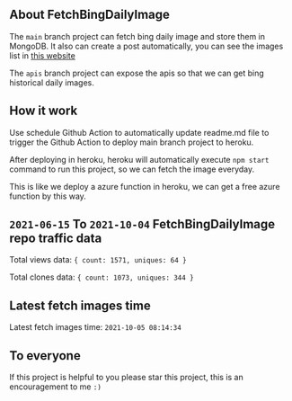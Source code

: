 ## About FetchBingDailyImage

The `main` branch project can fetch bing daily image and store them in MongoDB.
It also can create a post automatically, you can see the images list in [this website](https://oursalbum.netlify.app)

The `apis` branch project can expose the apis so that we can get bing historical daily images.

## How it work

Use schedule Github Action to automatically update readme.md file to trigger the Github Action to deploy main branch project to heroku.

After deploying in heroku, heroku will automatically execute `npm start` command to run this project, so we can fetch the image everyday.

This is like we deploy a azure function in heroku, we can get a free azure function by this way.

## `2021-06-15` To `2021-10-04` FetchBingDailyImage repo traffic data

Total views data: `{ count: 1571, uniques: 64 }`

Total clones data: `{ count: 1073, uniques: 344 }`

## Latest fetch images time

Latest fetch images time: `2021-10-05 08:14:34`

## To everyone

If this project is helpful to you please star this project, this is an encouragement to me `:)`




